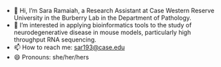 - 👋 Hi, I’m Sara Ramaiah, a Research Assistant at Case Western Reserve University in the Burberry Lab in the Department of Pathology.
- 👀 I’m interested in applying bioinformatics tools to the study of neurodegenerative disease in mouse models, particularly high throughput RNA sequencing. 
- 📫 How to reach me: sar193@case.edu
- 😄 Pronouns: she/her/hers

<!---
saramaiah/saramaiah is a ✨ special ✨ repository because its `README.md` (this file) appears on your GitHub profile.
You can click the Preview link to take a look at your changes.
--->

